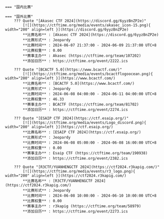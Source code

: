     === "国内比赛"
    
    === "国外比赛"
        ??? Quote "[Akasec CTF 2024](https://discord.gg/6yyzBnZP2e)"  
            [![](https://ctftime.org/media/events/akasec_icon-15.png){ width="200" align=left }](https://discord.gg/6yyzBnZP2e)  
            **比赛名称** : [Akasec CTF 2024](https://discord.gg/6yyzBnZP2e)  
            **比赛形式** : Jeopardy  
            **比赛时间** : 2024-06-07 21:37:00 - 2024-06-09 21:37:00 UTC+8  
            **比赛权重** : 0.00  
            **赛事主办** : Akasec (https://ctftime.org/team/107202)  
            **添加日历** : https://ctftime.org/event/2222.ics  
            
        ??? Quote "[BCACTF 5.0](https://www.bcactf.com/)"  
            [![](https://ctftime.org/media/events/bcactflogoocean.png){ width="200" align=left }](https://www.bcactf.com/)  
            **比赛名称** : [BCACTF 5.0](https://www.bcactf.com/)  
            **比赛形式** : Jeopardy  
            **比赛时间** : 2024-06-08 04:00:00 - 2024-06-11 04:00:00 UTC+8  
            **比赛权重** : 46.33  
            **赛事主办** : BCACTF (https://ctftime.org/team/81702)  
            **添加日历** : https://ctftime.org/event/2274.ics  
            
        ??? Quote "[ESAIP CTF 2024](https://ctf.esaip.org/)"  
            [![](https://ctftime.org/media/events/Logo_discord.png){ width="200" align=left }](https://ctf.esaip.org/)  
            **比赛名称** : [ESAIP CTF 2024](https://ctf.esaip.org/)  
            **比赛形式** : Jeopardy  
            **比赛时间** : 2024-06-08 05:00:00 - 2024-06-08 16:00:00 UTC+8  
            **比赛权重** : 0.00  
            **赛事主办** : Esaip CTF (https://ctftime.org/team/190938)  
            **添加日历** : https://ctftime.org/event/2382.ics  
            
        ??? Quote "[R3CTF/YUANHENGCTF 2024](https://ctf2024.r3kapig.com/)"  
            [![](https://ctftime.org/media/events/r3_logo.png){ width="200" align=left }](https://ctf2024.r3kapig.com/)  
            **比赛名称** : [R3CTF/YUANHENGCTF 2024](https://ctf2024.r3kapig.com/)  
            **比赛形式** : Jeopardy  
            **比赛时间** : 2024-06-08 10:00:00 - 2024-06-10 10:00:00 UTC+8  
            **比赛权重** : 0.00  
            **赛事主办** : r3kapig (https://ctftime.org/team/58979)  
            **添加日历** : https://ctftime.org/event/2273.ics  
            